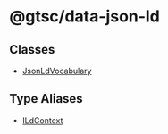 # @gtsc/data-json-ld

## Classes

- [JsonLdVocabulary](classes/JsonLdVocabulary.md)

## Type Aliases

- [ILdContext](type-aliases/ILdContext.md)
